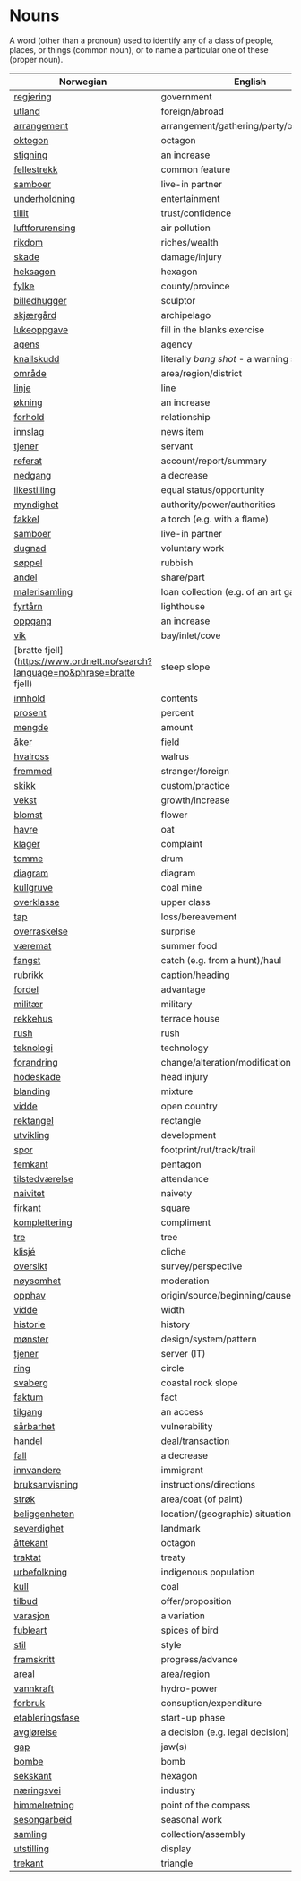 # Nouns

A word (other than a pronoun) used to identify any of a class of people, places, or things (common noun), or to name a particular one of these (proper noun).

| Norwegian | English | Gender |
| --- | --- | --- |
| [regjering](https://www.ordnett.no/search?language=no&phrase=regjering) | government | m |
| [utland](https://www.ordnett.no/search?language=no&phrase=utland) | foreign/abroad | m |
| [arrangement](https://www.ordnett.no/search?language=no&phrase=arrangement) | arrangement/gathering/party/organisation | i |
| [oktogon](https://www.ordnett.no/search?language=no&phrase=oktogon) | octagon | m |
| [stigning](https://www.ordnett.no/search?language=no&phrase=stigning) | an increase | m |
| [fellestrekk](https://www.ordnett.no/search?language=no&phrase=fellestrekk) | common feature | i |
| [samboer](https://www.ordnett.no/search?language=no&phrase=samboer) | live-in partner | m |
| [underholdning](https://www.ordnett.no/search?language=no&phrase=underholdning) | entertainment | m |
| [tillit](https://www.ordnett.no/search?language=no&phrase=tillit) | trust/confidence | m |
| [luftforurensing](https://www.ordnett.no/search?language=no&phrase=luftforurensing) | air pollution | m |
| [rikdom](https://www.ordnett.no/search?language=no&phrase=rikdom) | riches/wealth | m |
| [skade](https://www.ordnett.no/search?language=no&phrase=skade) | damage/injury | m |
| [heksagon](https://www.ordnett.no/search?language=no&phrase=heksagon) | hexagon | m |
| [fylke](https://www.ordnett.no/search?language=no&phrase=fylke) | county/province | i |
| [billedhugger](https://www.ordnett.no/search?language=no&phrase=billedhugger) | sculptor | m |
| [skjærgård](https://www.ordnett.no/search?language=no&phrase=skjærgård) | archipelago | m |
| [lukeoppgave](https://www.ordnett.no/search?language=no&phrase=lukeoppgave) | fill in the blanks exercise | m |
| [agens](https://www.ordnett.no/search?language=no&phrase=agens) | agency | m |
| [knallskudd](https://www.ordnett.no/search?language=no&phrase=knallskudd) | literally _bang shot_ - a warning shot gun | i |
| [område](https://www.ordnett.no/search?language=no&phrase=område) | area/region/district | i |
| [linje](https://www.ordnett.no/search?language=no&phrase=linje) | line | m |
| [økning](https://www.ordnett.no/search?language=no&phrase=økning) | an increase | m |
| [forhold](https://www.ordnett.no/search?language=no&phrase=forhold) | relationship | i |
| [innslag](https://www.ordnett.no/search?language=no&phrase=innslag) | news item | i |
| [tjener](https://www.ordnett.no/search?language=no&phrase=tjener) | servant | m |
| [referat](https://www.ordnett.no/search?language=no&phrase=referat) | account/report/summary | i |
| [nedgang](https://www.ordnett.no/search?language=no&phrase=nedgang) | a decrease | m |
| [likestilling](https://www.ordnett.no/search?language=no&phrase=likestilling) | equal status/opportunity | m |
| [myndighet](https://www.ordnett.no/search?language=no&phrase=myndighet) | authority/power/authorities | m |
| [fakkel](https://www.ordnett.no/search?language=no&phrase=fakkel) | a torch (e.g. with a flame) | m |
| [samboer](https://www.ordnett.no/search?language=no&phrase=samboer) | live-in partner | m |
| [dugnad](https://www.ordnett.no/search?language=no&phrase=dugnad) | voluntary work | m |
| [søppel](https://www.ordnett.no/search?language=no&phrase=søppel) | rubbish | i |
| [andel](https://www.ordnett.no/search?language=no&phrase=andel) | share/part | m |
| [malerisamling](https://www.ordnett.no/search?language=no&phrase=malerisamling) | loan collection (e.g. of an art gallery) | m |
| [fyrtårn](https://www.ordnett.no/search?language=no&phrase=fyrtårn) | lighthouse | i |
| [oppgang](https://www.ordnett.no/search?language=no&phrase=oppgang) | an increase | m |
| [vik](https://www.ordnett.no/search?language=no&phrase=vik) | bay/inlet/cove | m |
| [bratte fjell](https://www.ordnett.no/search?language=no&phrase=bratte fjell) | steep slope | m |
| [innhold](https://www.ordnett.no/search?language=no&phrase=innhold) | contents | i |
| [prosent](https://www.ordnett.no/search?language=no&phrase=prosent) | percent | m |
| [mengde](https://www.ordnett.no/search?language=no&phrase=mengde) | amount | m |
| [åker](https://www.ordnett.no/search?language=no&phrase=åker) | field | m |
| [hvalross](https://www.ordnett.no/search?language=no&phrase=hvalross) | walrus | m |
| [fremmed](https://www.ordnett.no/search?language=no&phrase=fremmed) | stranger/foreign | m |
| [skikk](https://www.ordnett.no/search?language=no&phrase=skikk) | custom/practice | m |
| [vekst](https://www.ordnett.no/search?language=no&phrase=vekst) | growth/increase | m |
| [blomst](https://www.ordnett.no/search?language=no&phrase=blomst) | flower | m |
| [havre](https://www.ordnett.no/search?language=no&phrase=havre) | oat | m |
| [klager](https://www.ordnett.no/search?language=no&phrase=klager) | complaint | m |
| [tomme](https://www.ordnett.no/search?language=no&phrase=tomme) | drum | m |
| [diagram](https://www.ordnett.no/search?language=no&phrase=diagram) | diagram | i |
| [kullgruve](https://www.ordnett.no/search?language=no&phrase=kullgruve) | coal mine | m |
| [overklasse](https://www.ordnett.no/search?language=no&phrase=overklasse) | upper class | m |
| [tap](https://www.ordnett.no/search?language=no&phrase=tap) | loss/bereavement | i |
| [overraskelse](https://www.ordnett.no/search?language=no&phrase=overraskelse) | surprise | m |
| [væremat](https://www.ordnett.no/search?language=no&phrase=væremat) | summer food | m |
| [fangst](https://www.ordnett.no/search?language=no&phrase=fangst) | catch (e.g. from a hunt)/haul | m |
| [rubrikk](https://www.ordnett.no/search?language=no&phrase=rubrikk) | caption/heading | m |
| [fordel](https://www.ordnett.no/search?language=no&phrase=fordel) | advantage | m |
| [militær](https://www.ordnett.no/search?language=no&phrase=militær) | military | m |
| [rekkehus](https://www.ordnett.no/search?language=no&phrase=rekkehus) | terrace house | i |
| [rush](https://www.ordnett.no/search?language=no&phrase=rush) | rush | i |
| [teknologi](https://www.ordnett.no/search?language=no&phrase=teknologi) | technology | m |
| [forandring](https://www.ordnett.no/search?language=no&phrase=forandring) | change/alteration/modification | m |
| [hodeskade](https://www.ordnett.no/search?language=no&phrase=hodeskade) | head injury | m |
| [blanding](https://www.ordnett.no/search?language=no&phrase=blanding) | mixture | m |
| [vidde](https://www.ordnett.no/search?language=no&phrase=vidde) | open country | m |
| [rektangel](https://www.ordnett.no/search?language=no&phrase=rektangel) | rectangle | i |
| [utvikling](https://www.ordnett.no/search?language=no&phrase=utvikling) | development | m |
| [spor](https://www.ordnett.no/search?language=no&phrase=spor) | footprint/rut/track/trail | i |
| [femkant](https://www.ordnett.no/search?language=no&phrase=femkant) | pentagon | m |
| [tilstedværelse](https://www.ordnett.no/search?language=no&phrase=tilstedværelse) | attendance | i |
| [naivitet](https://www.ordnett.no/search?language=no&phrase=naivitet) | naivety | m |
| [firkant](https://www.ordnett.no/search?language=no&phrase=firkant) | square | m |
| [komplettering](https://www.ordnett.no/search?language=no&phrase=komplettering) | compliment | m |
| [tre](https://www.ordnett.no/search?language=no&phrase=tre) | tree | i |
| [klisjé](https://www.ordnett.no/search?language=no&phrase=klisjé) | cliche | m |
| [oversikt](https://www.ordnett.no/search?language=no&phrase=oversikt) | survey/perspective | m |
| [nøysomhet](https://www.ordnett.no/search?language=no&phrase=nøysomhet) | moderation | m |
| [opphav](https://www.ordnett.no/search?language=no&phrase=opphav) | origin/source/beginning/cause | i |
| [vidde](https://www.ordnett.no/search?language=no&phrase=vidde) | width | m/f |
| [historie](https://www.ordnett.no/search?language=no&phrase=historie) | history | m/f |
| [mønster](https://www.ordnett.no/search?language=no&phrase=mønster) | design/system/pattern | i |
| [tjener](https://www.ordnett.no/search?language=no&phrase=tjener) | server (IT) | m |
| [ring](https://www.ordnett.no/search?language=no&phrase=ring) | circle | m |
| [svaberg](https://www.ordnett.no/search?language=no&phrase=svaberg) | coastal rock slope | i |
| [faktum](https://www.ordnett.no/search?language=no&phrase=faktum) | fact | i |
| [tilgang](https://www.ordnett.no/search?language=no&phrase=tilgang) | an access | i |
| [sårbarhet](https://www.ordnett.no/search?language=no&phrase=sårbarhet) | vulnerability | m |
| [handel](https://www.ordnett.no/search?language=no&phrase=handel) | deal/transaction | m |
| [fall](https://www.ordnett.no/search?language=no&phrase=fall) | a decrease | i |
| [innvandere](https://www.ordnett.no/search?language=no&phrase=innvandere) | immigrant | m |
| [bruksanvisning](https://www.ordnett.no/search?language=no&phrase=bruksanvisning) | instructions/directions | m |
| [strøk](https://www.ordnett.no/search?language=no&phrase=strøk) | area/coat (of paint) | i |
| [beliggenheten](https://www.ordnett.no/search?language=no&phrase=beliggenheten) | location/(geographic) situation | m/f |
| [severdighet](https://www.ordnett.no/search?language=no&phrase=severdighet) | landmark | m |
| [åttekant](https://www.ordnett.no/search?language=no&phrase=åttekant) | octagon | m |
| [traktat](https://www.ordnett.no/search?language=no&phrase=traktat) | treaty | m |
| [urbefolkning](https://www.ordnett.no/search?language=no&phrase=urbefolkning) | indigenous population | m |
| [kull](https://www.ordnett.no/search?language=no&phrase=kull) | coal | i |
| [tilbud](https://www.ordnett.no/search?language=no&phrase=tilbud) | offer/proposition | i |
| [varasjon](https://www.ordnett.no/search?language=no&phrase=varasjon) | a variation | m |
| [fubleart](https://www.ordnett.no/search?language=no&phrase=fubleart) | spices of bird | m/f |
| [stil](https://www.ordnett.no/search?language=no&phrase=stil) | style | m |
| [framskritt](https://www.ordnett.no/search?language=no&phrase=framskritt) | progress/advance | i |
| [areal](https://www.ordnett.no/search?language=no&phrase=areal) | area/region | i |
| [vannkraft](https://www.ordnett.no/search?language=no&phrase=vannkraft) | hydro-power | m |
| [forbruk](https://www.ordnett.no/search?language=no&phrase=forbruk) | consuption/expenditure | i |
| [etableringsfase](https://www.ordnett.no/search?language=no&phrase=etableringsfase) | start-up phase | m |
| [avgjørelse](https://www.ordnett.no/search?language=no&phrase=avgjørelse) | a decision (e.g. legal decision) | m |
| [gap](https://www.ordnett.no/search?language=no&phrase=gap) | jaw(s) | m |
| [bombe](https://www.ordnett.no/search?language=no&phrase=bombe) | bomb | m |
| [sekskant](https://www.ordnett.no/search?language=no&phrase=sekskant) | hexagon | m |
| [næringsvei](https://www.ordnett.no/search?language=no&phrase=næringsvei) | industry | m |
| [himmelretning](https://www.ordnett.no/search?language=no&phrase=himmelretning) | point of the compass | m |
| [sesongarbeid](https://www.ordnett.no/search?language=no&phrase=sesongarbeid) | seasonal work | i |
| [samling](https://www.ordnett.no/search?language=no&phrase=samling) | collection/assembly | m |
| [utstilling](https://www.ordnett.no/search?language=no&phrase=utstilling) | display | m |
| [trekant](https://www.ordnett.no/search?language=no&phrase=trekant) | triangle | m |

